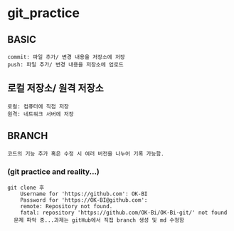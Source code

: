 # git_practice
## BASIC
    commit: 파일 추가/ 변경 내용을 저장소에 저장
    push: 파일 추가/ 변경 내용을 저장소에 업로드

## 로컬 저장소/ 원격 저장소
	로컬: 컴퓨터에 직접 저장
	원격: 네트워크 서버에 저장
## BRANCH
	코드의 기능 추가 혹은 수정 시 여러 버전을 나누어 기록 가능함.

### (git practice and reality...)
	git clone 후 
		Username for 'https://github.com': OK-BI
		Password for 'https://OK-BI@github.com': 
		remote: Repository not found.
		fatal: repository 'https://github.com/OK-Bi/OK-Bi-git/' not found
	  문제 파악 중...과제는 gitHub에서 직접 branch 생성 및 md 수정함	
